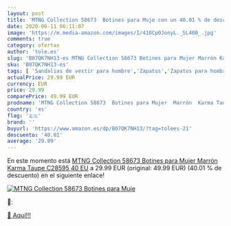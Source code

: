 ```yaml
---
layout: post
title: 'MTNG Collection 58673  Botines para Muje con un 40.01 % de descuento'
date: 2020-06-11 06:11:07
image: 'https://m.media-amazon.com/images/I/41OCp0JonyL._SL400_.jpg'
comments: true
category: ofertas
author: 'tole.es'
slug: 'B07QK7NH13-es MTNG Collection 58673 Botines para Mujer Marrón Karma...'
sku: 'B07QK7NH13-es'
tags: [ 'Sandalias de vestir para hombre','Zapatos','Zapatos para hombre','Zapatos y complementos','botines', ]
actualPrice: 29.99 EUR
currency: EUR
price: 29.99
comparePrice: 49.99 EUR
prodname: 'MTNG Collection 58673  Botines para Mujer  Marrón  Karma Taupe C28595   40 EU'
country: 'es'
flag: '🇪🇸'
brand: ''
buyurl: 'https://www.amazon.es/dp/B07QK7NH13/?tag=tolees-21'
descuento: '40.01'
average: '29.99'
---
```


En este momento está [MTNG Collection 58673  Botines para Mujer  Marrón  Karma Taupe C28595   40 EU](https://www.amazon.es/dp/B07QK7NH13/?tag=tolees-21) a 29.99 EUR (original: 49.99 EUR) (40.01 %  de descuento) en el siguiente enlace!

[![MTNG Collection 58673  Botines para Muje](https://m.media-amazon.com/images/I/41OCp0JonyL._SL400_.jpg)](https://www.amazon.es/dp/B07QK7NH13/?tag=tolees-21)

🔎:


[🛒 Aquí!!!](https://www.amazon.es/dp/B07QK7NH13/?tag=tolees-21)
